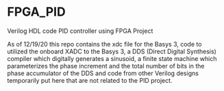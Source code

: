 # FPGA_PID
Verilog HDL code PID controller using FPGA Project

As of 12/19/20 this repo contains the xdc file for the Basys 3, code to utilized the onboard XADC to the Basys 3, a DDS (Direct Digital Synthesis) compiler which digitally generates a sinusoid, a finite state machine which parameterizes the phase increment and the total number of bits in the phase accumulator of the DDS and code from other Verilog designs temporarily put here that are not related to the PID project.
